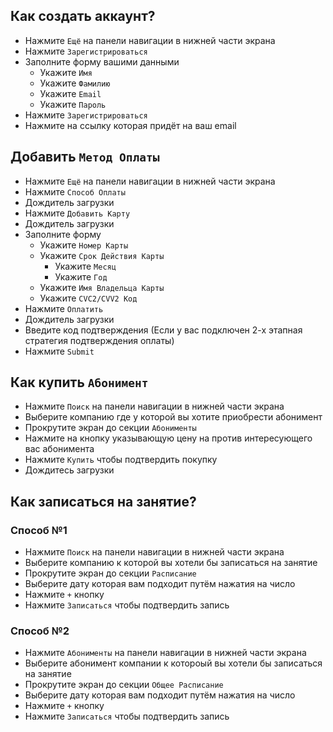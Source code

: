 ## Как создать аккаунт?

- Нажмите `Ещё` на панели навигации в нижней части экрана
- Нажмите `Зарегистрироваться`
- Заполните форму вашими данными
  - Укажите `Имя`
  - Укажите `Фамилию`
  - Укажите `Email`
  - Укажите `Пароль`
- Нажмите `Зарегистрироваться`
- Нажмите на ссылку которая придёт на ваш email

## Добавить `Метод Оплаты`

- Нажмите `Ещё` на панели навигации в нижней части экрана
- Нажмите `Способ Оплаты`
- Дождитель загрузки
- Нажмите `Добавить Карту`
- Дождитель загрузки
- Заполните форму
  - Укажите `Номер Карты`
  - Укажите `Срок Действия Карты`
    - Укажите `Месяц`
    - Укажите `Год`
  - Укажите `Имя Владельца Карты`
  - Укажите `CVC2/CVV2 Код`
- Нажмите `Оплатить`
- Дождитель загрузки
- Введите код подтверждения (Если у вас подключен 2-х этапная стратегия подтверждения оплаты)
- Нажмите `Submit`

## Как купить `Абонимент`
- Нажмите `Поиск` на панели навигации в нижней части экрана
- Выберите компанию где у которой вы хотите приобрести абонимент
- Прокрутите экран до секции `Абонименты`
- Нажмите на кнопку указывающую цену на против интересующего вас абонимента
- Нажмите `Купить` чтобы подтвердить покупку
- Дождитесь загрузки

## Как записаться на занятие?

### Способ №1
- Нажмите `Поиск` на панели навигации в нижней части экрана
- Выберите компанию к которой вы хотели бы записаться на занятие
- Прокрутите экран до секции `Расписание`
- Выберите дату которая вам подходит путём нажатия на число
- Нажмите `+` кнопку
- Нажмите `Записаться` чтобы подтвердить запись

### Способ №2
- Нажмите `Абонименты` на панели навигации в нижней части экрана
- Выберите абонимент компании к котороый вы хотели бы записаться на занятие
- Прокрутите экран до секции `Общее Расписание`
- Выберите дату которая вам подходит путём нажатия на число
- Нажмите `+` кнопку
- Нажмите `Записаться` чтобы подтвердить запись
